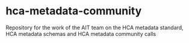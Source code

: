# hca-metadata-community
Repository for the work of the AIT team on the HCA metadata standard, HCA metadata schemas and HCA metadata community calls
